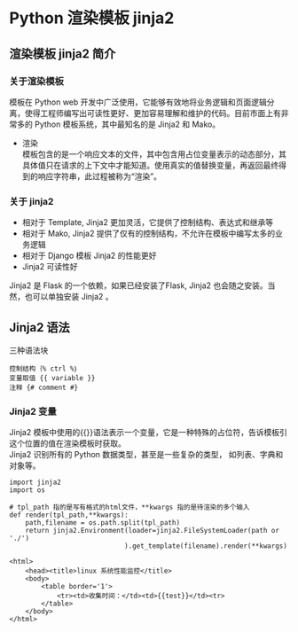 # Python 渲染模板 jinja2
## 渲染模板 jinja2 简介
### 关于渲染模板
模板在 Python web 开发中广泛使用，它能够有效地将业务逻辑和页面逻辑分离，使得工程师编写出可读性更好、更加容易理解和维护的代码。目前市面上有非常多的 Python 模板系统，其中最知名的是 Jinja2 和 Mako。</br>
* 渲染</br>
模板包含的是一个响应文本的文件，其中包含用占位变量表示的动态部分，其具体值只在请求的上下文中才能知道。使用真实的值替换变量，再返回最终得到的响应字符串，此过程被称为“渲染”。</br>
### 关于 jinja2
* 相对于 Template, Jinja2 更加灵活，它提供了控制结构、表达式和继承等
* 相对于 Mako, Jinja2 提供了仅有的控制结构，不允许在模板中编写太多的业务逻辑
* 相对于 Django 模板 Jinja2 的性能更好
* Jinja2 可读性好</br>

Jinja2 是 Flask 的一个依赖，如果已经安装了Flask, Jinja2 也会随之安装。当然，也可以单独安装 Jinja2 。

## Jinja2 语法
三种语法块
```
控制结构｛% ctrl %｝
变量取值 {{ variable }}
注释 {# comment #}
```
### Jinja2 变量
Jinja2 模板中使用的{{}}语法表示一个变量，它是一种特殊的占位符，告诉模板引这个位置的值在渲染模板时获取。</br>
Jinja2 识别所有的 Python 数据类型，甚至是一些复杂的类型， 如列表、字典和对象等。</br>

```
import jinja2
import os

# tpl_path 指的是写有格式的html文件，**kwargs 指的是待渲染的多个输入
def render(tpl_path,**kwargs):
    path,filename = os.path.split(tpl_path)
    return jinja2.Environment(loader=jinja2.FileSystemLoader(path or './')
                             ).get_template(filename).render(**kwargs)

<html>
    <head><title>linux 系统性能监控</title>
    <body>
        <table border='1'>
            <tr><td>收集时间：</td><td>{{test}}</td><tr>
        </table>
    </body>
</html>

```
